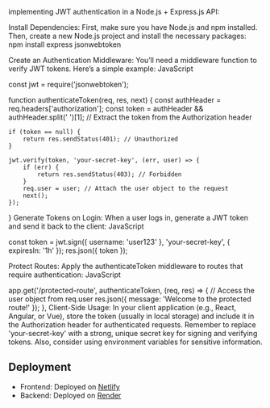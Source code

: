 

implementing JWT authentication in a Node.js + Express.js API:

Install Dependencies: First, make sure you have Node.js and npm installed. Then, create a new Node.js project and install the necessary packages:
npm install express jsonwebtoken

Create an Authentication Middleware: You’ll need a middleware function to verify JWT tokens. Here’s a simple example:
JavaScript

const jwt = require('jsonwebtoken');

function authenticateToken(req, res, next) {
    const authHeader = req.headers['authorization'];
    const token = authHeader && authHeader.split(' ')[1]; // Extract the token from the Authorization header

    if (token == null) {
        return res.sendStatus(401); // Unauthorized
    }

    jwt.verify(token, 'your-secret-key', (err, user) => {
        if (err) {
            return res.sendStatus(403); // Forbidden
        }
        req.user = user; // Attach the user object to the request
        next();
    });
}
Generate Tokens on Login: When a user logs in, generate a JWT token and send it back to the client:
JavaScript

const token = jwt.sign({ username: 'user123' }, 'your-secret-key', { expiresIn: '1h' });
res.json({ token });

Protect Routes: Apply the authenticateToken middleware to routes that require authentication:
JavaScript

app.get('/protected-route', authenticateToken, (req, res) => {
    // Access the user object from req.user
    res.json({ message: 'Welcome to the protected route!' });
},
Client-Side Usage: In your client application (e.g., React, Angular, or Vue), store the token (usually in local storage) and include it in the Authorization header for authenticated requests.
Remember to replace 'your-secret-key' with a strong, unique secret key for signing and verifying tokens. Also, consider using environment variables for sensitive information.



## Deployment

- Frontend: Deployed on [Netlify](https://chipper-marigold-f7720c.netlify.app)
- Backend: Deployed on [Render](https://mern-urlbackend.onrender.com)
